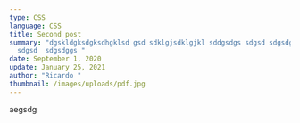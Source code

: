 ```yaml
---
type: CSS
language: CSS
title: Second post
summary: "dgskldgksdgksdhgklsd gsd sdklgjsdklgjkl sddgsdgs sdgsd sdgsdgsd
  sdgsd  sdgsdggs "
date: September 1, 2020
update: January 25, 2021
author: "Ricardo "
thumbnail: /images/uploads/pdf.jpg
---
```

aegsdg